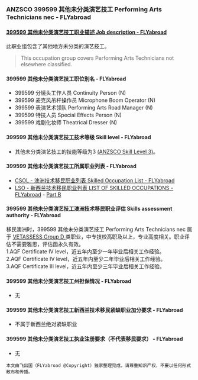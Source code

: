 ### ANZSCO 399599 其他未分类演艺技工 Performing Arts Technicians nec - FLYabroad ###

#### [399599 其他未分类演艺技工职业描述 Job description - FLYabroad](http://www.flyabroadvisa.com/anzsco/3995.html#399599)

此职业组包含了其他地方未分类的演艺技工。

> This occupation group covers Performing Arts Technicians not elsewhere classified.

#### 399599 其他未分类演艺技工职位别名 - FLYabroad
 
- 399599 分镜头工作人员 Continuity Person (N)
- 399599 麦克风吊杆操作员 Microphone Boom Operator (N)
- 399599 表演艺术领队 Performing Arts Road Manager (N)
- 399599 特技人员 Special Effects Person (N)
- 399599 戏剧化妆师 Theatrical Dresser (N)

#### 399599 其他未分类演艺技工技术等级 Skill level - FLYabroad

- 其他未分类演艺技工的技能等级为3 [(ANZSCO Skill Level 3)](http://www.flyabroadvisa.com/anzsco/)。

#### 399599 其他未分类演艺技工所属职业列表 - FLYabroad

- [CSOL - 澳洲技术移民职业列表 Skilled Occupation List - FLYabroad](http://www.flyabroadvisa.com/sol/)
- [LSO - 新西兰技术移民职业列表 LIST OF SKILLED OCCUPATIONS - FLYabroad](http://nz.flyabroadvisa.com/lso/) - [Part B](partb)

#### 399599 其他未分类演艺技工澳洲技术移民职业评估 Skills assessment authority - FLYabroad

移民澳洲时，399599 其他未分类演艺技工 Performing Arts Technicians nec 属于 [VETASSESS Group D ](http://www.flyabroadvisa.com/ass/vetassess.html)类职业，中专技校高职及以上，专业高度相关。职业评估不需要雅思，评估函永久有效。  
1.AQF Certificate IV level，近五年内至少一年毕业后相关工作经验。   
2.AQF Certificate IV level，近五年内至少二年毕业后相关工作经验。   
3.AQF Certificate III level，近五年内至少三年毕业后相关工作经验。  

#### 399599 其他未分类演艺技工州担保情况 - FLYabroad

- 无

#### 399599 其他未分类演艺技工新西兰技术移民紧缺职业加分要求 - FLYabroad

- 不属于新西兰绝对紧缺职业

#### 399599 其他未分类演艺技工执业注册要求（不代表移民要求） - FLYabroad

- 无

`本文由飞出国（FLYabroad @Copyright）独家整理完成，请尊重知识产权，不要以任何形式散布和传播。`